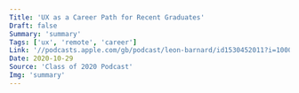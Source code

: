 ```yaml
---
Title: 'UX as a Career Path for Recent Graduates'
Draft: false
Summary: 'summary'
Tags: ['ux', 'remote', 'career']
Link: '//podcasts.apple.com/gb/podcast/leon-barnard/id1530452011?i=1000496461368'
Date: 2020-10-29
Source: 'Class of 2020 Podcast'
Img: 'summary'
---
```

